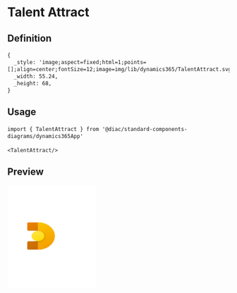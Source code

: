 # Talent Attract

## Definition

```
{
  _style: 'image;aspect=fixed;html=1;points=[];align=center;fontSize=12;image=img/lib/dynamics365/TalentAttract.svg;strokeColor=none;',
  _width: 55.24,
  _height: 68,
}
```

## Usage

```
import { TalentAttract } from '@diac/standard-components-diagrams/dynamics365App'

<TalentAttract/>
```

## Preview

<img src="./talent-attract.png" width="200"/>
